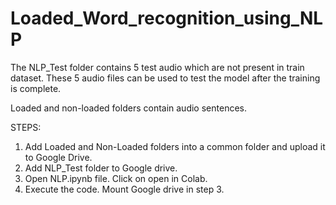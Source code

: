 # Loaded_Word_recognition_using_NLP
The NLP_Test folder contains 5 test audio which are not present in train dataset. These 5 audio files can be used to test the model after the training is complete.

Loaded and non-loaded folders contain audio sentences.

STEPS:

1) Add Loaded and Non-Loaded folders into a common folder and upload it to Google Drive.
2) Add NLP_Test folder to Google drive.
3) Open NLP.ipynb file. Click on open in Colab.
4) Execute the code. Mount Google drive in step 3.
